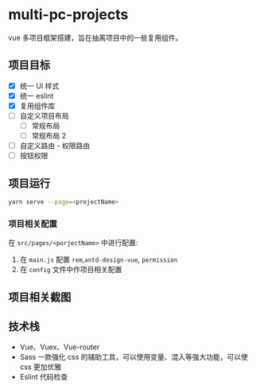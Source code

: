 # multi-pc-projects

vue 多项目框架搭建，旨在抽离项目中的一些复用组件。

## 项目目标

- [x] 统一 UI 样式
- [x] 统一 eslint
- [x] 复用组件库
- [ ] 自定义项目布局
  - [ ] 常规布局
  - [ ] 常规布局 2
- [ ] 自定义路由 - 权限路由
- [ ] 按钮权限

## 项目运行

```bash
yarn serve --page=<projectName>
```

### 项目相关配置

在 `src/pages/<porjectName>` 中进行配置:

1. 在 `main.js` 配置 `rem`,`antd-design-vue`, `permission`
2. 在 `config` 文件中作项目相关配置

## 项目相关截图

## 技术栈

- Vue、Vuex、Vue-router
- Sass 一款强化 css 的辅助工具，可以使用变量、混入等强大功能，可以使 css 更加优雅
- Eslint 代码检查
